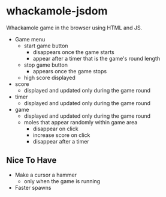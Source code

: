 # whackamole-jsdom

Whackamole game in the browser using HTML and JS.

* Game menu
    * start game button
        * disappears once the game starts
        * appear after a timer that is the game's round length
    * stop game button
        * appears once the game stops
    * high score displayed
* score
    * displayed and updated only during the game round
* timer
    * displayed and updated only during the game round
* game
    * displayed and updated only during the game round
    * moles that appear randomly within game area
        * disappear on click
        * increase score on click
        * disappear after a timer

## Nice To Have

* Make a cursor a hammer
    * only when the game is running
* Faster spawns